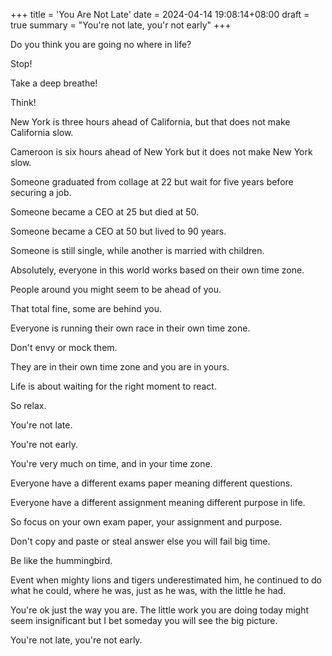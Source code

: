 +++
title = 'You Are Not Late'
date = 2024-04-14 19:08:14+08:00
draft = true
summary = "You're not late, you'r not early"
+++

Do you think you are going no where in life?

Stop!

Take a deep breathe!

Think!

New York is three hours ahead of California, but that does not make California slow.

Cameroon is six hours ahead of New York but it does not make New York slow.

Someone graduated from collage at 22 but wait for five years before securing a job.

Someone became a CEO at 25 but died at 50.

Someone became a CEO at 50 but lived to 90 years.

Someone is still single, while another is married with children.

Absolutely, everyone in this world works based on their own time zone.

People around you might seem to be ahead of you.

That total fine, some are behind you.

Everyone is running their own race in their own time zone.

Don't envy or mock them.

They are in their own time zone and you are in yours.

Life is about waiting for the right moment to react.

So relax.

You're not late.

You're not early.

You're very much on time, and in your time zone.

Everyone have a different exams paper meaning different questions.

Everyone have a different assignment meaning different purpose in life.

So focus on your own exam paper, your assignment and purpose.

Don't copy and paste or steal answer else you will fail big time.

Be like the hummingbird. 

Event when mighty lions and tigers underestimated him, he continued to do what he could, where he was, just as he was, with the little he had.

You're ok just the way you are. The little work you are doing today might seem insignificant but I bet someday you will see the big picture.

You're not late, you're not early.